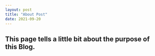 ```yaml
---
layout: post
title: "About Post"
date: 2021-09-20
---
```

## This page tells a little bit about the purpose of this Blog.


